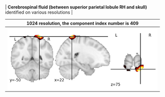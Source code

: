 


| **Cerebrospinal fluid (between superior parietal lobule RH and skull)** identified on various resolutions |

| 1024 resolution, the component index number is 409|  
|:---:|  
| ![Component 1024](../1024/final/409.jpg "From component 1024: Cerebrospinal fluid (between superior parietal lobule RH and skull)") |